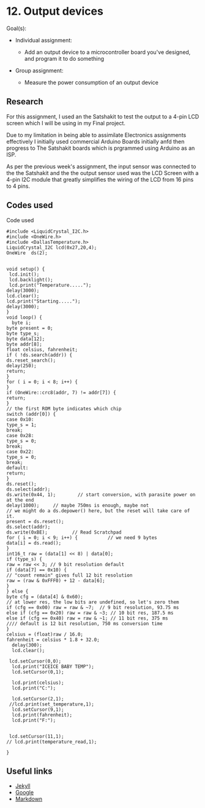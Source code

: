 # 12. Output devices

Goal(s):

- Individual assignment:
  - Add an output device to a microcontroller board you've designed, and program it to do something

- Group assignment:
  - Measure the power consumption of an output device

## Research

For this assignment, I used an the Satshakit to test the output to a 4-pin LCD screen which I will be using in my Final project.

Due to my limitation in being able to assimilate Electronics assignments effectively I initially used commercial Arduino Boards initially anfd then progress to The Satshakit boards which is prgrammed using Arduino as an ISP.

As per the previous week's assignment, the input sensor was connected to the the Satshakit and the the output sensor used was the LCD Screen with a 4-pin I2C module that greatly simplifies the wiring of the LCD from 16 pins to 4 pins.

## Codes used

Code used

```
#include <LiquidCrystal_I2C.h>
#include <OneWire.h>
#include <DallasTemperature.h>
LiquidCrystal_I2C lcd(0x27,20,4);
OneWire  ds(2);


void setup() {
 lcd.init();
 lcd.backlight();
 lcd.print("Temperature.....");
delay(3000);
lcd.clear();
lcd.print("Starting.....");
delay(3000);
}
void loop() {
  byte i;
byte present = 0;
byte type_s;
byte data[12];
byte addr[8];
float celsius, fahrenheit;
if ( !ds.search(addr)) {
ds.reset_search();
delay(250);
return;
}
for ( i = 0; i < 8; i++) {
}
if (OneWire::crc8(addr, 7) != addr[7]) {
return;
}
// the first ROM byte indicates which chip
switch (addr[0]) {
case 0x10:
type_s = 1;
break;
case 0x28:
type_s = 0;
break;
case 0x22:
type_s = 0;
break;
default:
return;
}
ds.reset();
ds.select(addr);
ds.write(0x44, 1);        // start conversion, with parasite power on at the end
delay(1000);     // maybe 750ms is enough, maybe not
// we might do a ds.depower() here, but the reset will take care of it.
present = ds.reset();
ds.select(addr);
ds.write(0xBE);         // Read Scratchpad
for ( i = 0; i < 9; i++) {           // we need 9 bytes
data[i] = ds.read();
}
int16_t raw = (data[1] << 8) | data[0];
if (type_s) {
raw = raw << 3; // 9 bit resolution default
if (data[7] == 0x10) {
// "count remain" gives full 12 bit resolution
raw = (raw & 0xFFF0) + 12 - data[6];
}
} else {
byte cfg = (data[4] & 0x60);
// at lower res, the low bits are undefined, so let's zero them
if (cfg == 0x00) raw = raw & ~7;  // 9 bit resolution, 93.75 ms
else if (cfg == 0x20) raw = raw & ~3; // 10 bit res, 187.5 ms
else if (cfg == 0x40) raw = raw & ~1; // 11 bit res, 375 ms
//// default is 12 bit resolution, 750 ms conversion time
}
celsius = (float)raw / 16.0;
fahrenheit = celsius * 1.8 + 32.0;
  delay(300);
  lcd.clear();
  
 lcd.setCursor(0,0);
  lcd.print("ICEICE BABY TEMP");
  lcd.setCursor(0,1);
  
  lcd.print(celsius);
  lcd.print("C:");
 
  lcd.setCursor(2,1);
 //lcd.print(set_temperature,1);
  lcd.setCursor(9,1);
  lcd.print(fahrenheit);
  lcd.print("F:");
  
 
 lcd.setCursor(11,1);
// lcd.print(temperature_read,1);
  
}
```

## Useful links

- [Jekyll](http://jekyll.org)
- [Google](http://google.com)
- [Markdown](https://en.wikipedia.org/wiki/Markdown)